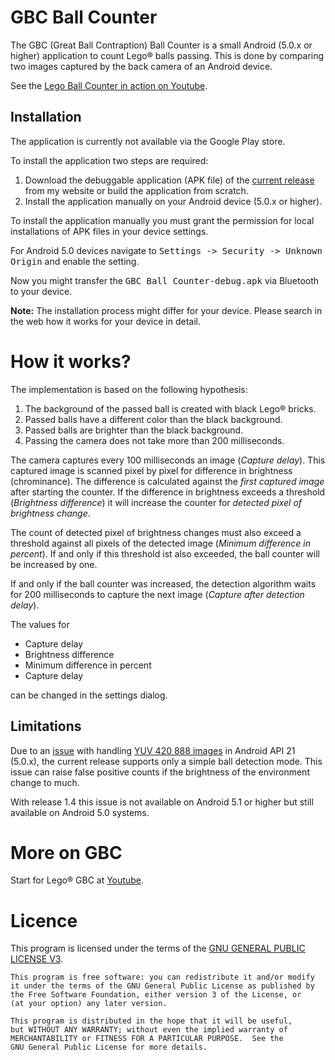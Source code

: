 # GBC Ball Counter
The GBC (Great Ball Contraption) Ball Counter is a small Android (5.0.x or higher) application to count Lego&#174; balls passing. This is done by comparing two images captured by the back camera of an Android device.

See the [Lego Ball Counter in action on Youtube](https://www.youtube.com/watch?v=XqT_O4tkBbM).

## Installation
The application is currently not available via the Google Play store.

To install the application two steps are required:

1. Download the debuggable application (APK file) of the [current release](http://www.speexx.de/gbc/GBC%20Ball%20Counter-debug.apk) from my website or build the application from scratch.
2. Install the application manually on your Android device (5.0.x or higher).

To install the application manually you must grant the permission for local installations of APK files in your device settings.

For Android 5.0 devices navigate to <tt>Settings -> Security -> Unknown Origin</tt> and enable the setting.
 
Now you might transfer the <tt>GBC Ball Counter-debug.apk</tt> via Bluetooth to your device.
 
<strong>Note:</strong> The installation process might differ for your device. Please search in the web how it works for your device in detail.

# How it works?
The implementation is based on the following hypothesis:

1. The background of the passed ball is created with black Lego&#174; bricks.
2. Passed balls have a different color than the black background.
3. Passed balls are brighter than the black background.
4. Passing the camera does not take more than 200 milliseconds.

The camera captures every 100 milliseconds an image (*Capture delay*). This captured image is scanned pixel by pixel for difference in brightness (chrominance). The difference is calculated against the *first captured image* after starting the counter. If the difference in brightness exceeds a threshold (*Brightness difference*) it will increase the counter for *detected pixel of brightness change*.

The count of detected pixel of brightness changes must also exceed a threshold against all pixels of the detected image (*Minimum difference in percent*). If and only if this threshold ist also exceeded, the ball counter will be increased by one. 

If and only if the ball counter was increased, the detection algorithm waits for 200 milliseconds to capture the next image (*Capture after detection delay*).

The values for 

* Capture delay
* Brightness difference
* Minimum difference in percent
* Capture delay

can be changed in the settings dialog.

## Limitations
Due to an [issue](http://stackoverflow.com/questions/32927405/converting-yuv-image-to-rgb-results-in-greenish-picture "Converting YUV image to RGB results in greenish picture") with handling [YUV 420 888 images](http://developer.android.com/reference/android/graphics/ImageFormat.html#YUV_420_888 "Android Javadoc") in Android API 21 (5.0.x), the current release supports only a simple ball detection mode.
This issue can raise false positive counts if the brightness of the environment change to much.

With release 1.4 this issue is not available on Android 5.1 or higher but still available on Android 5.0 systems.

# More on GBC
Start for Lego&reg; GBC at [Youtube](https://www.youtube.com/results?search_query=lego+gbc "Search for Lego GBC on Youtube").

# Licence
This program is licensed under the terms of the [GNU GENERAL PUBLIC LICENSE V3](http://www.gnu.org/licenses/gpl-3.0.html).

    This program is free software: you can redistribute it and/or modify
    it under the terms of the GNU General Public License as published by
    the Free Software Foundation, either version 3 of the License, or
    (at your option) any later version.

    This program is distributed in the hope that it will be useful,
    but WITHOUT ANY WARRANTY; without even the implied warranty of
    MERCHANTABILITY or FITNESS FOR A PARTICULAR PURPOSE.  See the
    GNU General Public License for more details.
